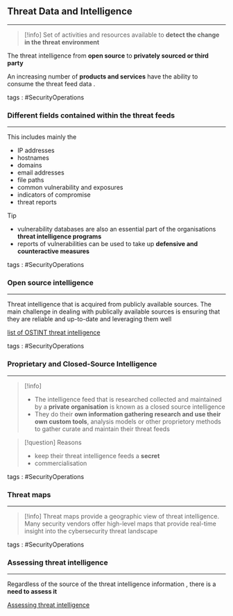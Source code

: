 ## **Threat Data and Intelligence**
---
>[!info]
>Set of activities and resources available to **detect the change in the threat environment**

The threat intelligence from **open source** to **privately sourced or third party**

An increasing number of **products and services** have the ability to consume the threat feed data  .

tags : #SecurityOperations
### **Different fields contained within the threat feeds**
---
This includes mainly the 
- IP addresses 
- hostnames 
- domains 
- email addresses
- file paths 
- common vulnerability and exposures 
- indicators of compromise 
- threat reports 

>[!tip]
>- vulnerability databases are also an essential part of the organisations **threat intelligence programs**
>- reports of vulnerabilities can be used to take up **defensive and counteractive measures**

tags : #SecurityOperations 

### Open source intelligence 
---
Threat intelligence that is acquired from publicly available sources. 
The main challenge in dealing with publically available sources is ensuring that they are reliable and up-to-date and leveraging them well 

[list of OSTINT threat intelligence](list%20of%20OSTINT%20threat%20intelligence.md)

tags : #SecurityOperations 

### Proprietary and Closed-Source Intelligence
---
>[!info]
>- The intelligence feed that is researched collected and maintained by a **private organisation** is known as a closed source intelligence 
>- They do their **own information gathering research and use their own custom tools**, analysis models or other proprietory methods to gather curate and maintain their threat feeds

>[!question] Reasons
>- keep their threat intelligence feeds a **secret**
>- commercialisation 

tags : #SecurityOperations 
### Threat maps
---
>[!info]
>Threat maps provide a geographic view of threat intelligence. Many security vendors offer high-level maps that provide real-time insight into the cybersecurity threat landscape

tags : #SecurityOperations 
### Assessing threat intelligence 
---
Regardless of the source of the threat intelligence information , there is a **need to assess it**

[Assessing threat intelligence](Assessing%20threat%20intelligence.md)

